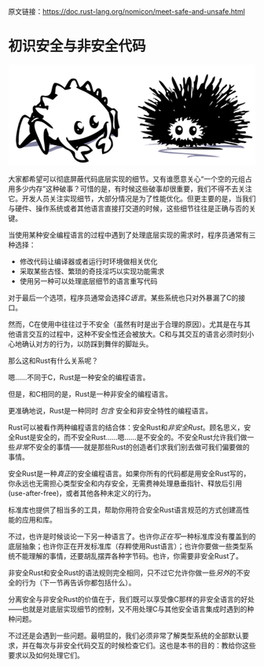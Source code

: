 原文链接：<https://doc.rust-lang.org/nomicon/meet-safe-and-unsafe.html>

# 初识安全与非安全代码

![safe and unsafe](img/safeandunsafe.svg)

大家都希望可以彻底屏蔽代码底层实现的细节。又有谁愿意关心“一个空的元组占用多少内存”这种破事？可惜的是，有时候这些破事却很重要，我们不得不去关注它。开发人员关注实现细节，大部分情况是为了性能优化。但更主要的是，当我们与硬件、操作系统或者其他语言直接打交道的时候，这些细节往往是正确与否的关键。

当使用某种安全编程语言的过程中遇到了处理底层实现的需求时，程序员通常有三种选择：

- 修改代码让编译器或者运行时环境做相关优化
- 采取某些古怪、繁琐的奇技淫巧以实现功能需求
- 使用另一种可以处理底层细节的语言重写代码

对于最后一个选项，程序员通常会选择*C语言*。某些系统也只对外暴漏了C的接口。

然而，C在使用中往往过于不安全（虽然有时是出于合理的原因）。尤其是在与其他语言交互的过程中，这种不安全性还会被放大。C和与其交互的语言必须时刻小心地确认对方的行为，以防踩到舞伴的脚趾头。

那么这和Rust有什么关系呢？

嗯……不同于C，Rust是一种安全的编程语言。

但是，和C相同的是，Rust是一种非安全的编程语言。

更准确地说，Rust是一种同时 *包含* 安全和非安全特性的编程语言。

Rust可以被看作两种编程语言的结合体：安全Rust和*非安全Rust*。顾名思义，安全Rust是安全的，而不安全Rust……嗯……是不安全的。不安全Rust允许我们做一些*非常*不安全的事情——就是那些Rust的创造者们求我们别去做可我们偏要做的事情。

安全Rust是一种*真正*的安全编程语言。如果你所有的代码都是用安全Rust写的，你永远也无需担心类型安全和内存安全，无需费神处理悬垂指针、释放后引用(use-after-free)，或者其他各种未定义的行为。

标准库也提供了相当多的工具，帮助你用符合安全Rust语言规范的方式创建高性能的应用和库。

不过，也许是时候谈论一下另一种语言了。也许你*正在写*一种标准库没有覆盖到的底层抽象；也许你正在开发标准库（存粹使用Rust语言）；也许你要做一些类型系统不能理解的事情，还要胡乱摆弄各种字节码。也许，你需要非安全Rust了。

非安全Rust和安全Rust的语法规则完全相同，只不过它允许你做一些*另外*的不安全的行为（下一节再告诉你都包括什么）。

分离安全与非安全Rust的价值在于，我们既可以享受像C那样的非安全语言的好处——也就是对底层实现细节的控制，又不用处理C与其他安全语言集成时遇到的种种问题。

不过还是会遇到一些问题。最明显的，我们必须非常了解类型系统的全部默认要求，并在每次与非安全代码交互的时候检查它们。这也是本书的目的：教给你这些要求以及如何处理它们。